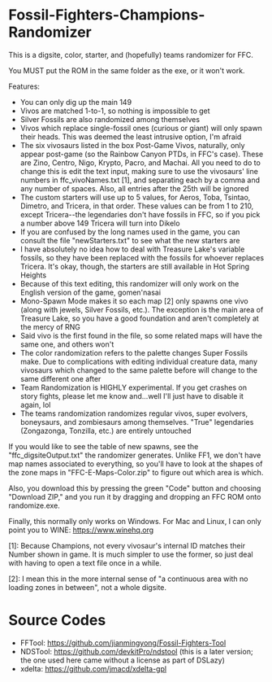 # Fossil-Fighters-Champions-Randomizer
This is a digsite, color, starter, and (hopefully) teams randomizer for FFC.

You MUST put the ROM in the same folder as the exe, or it won't work.

Features:
- You can only dig up the main 149
- Vivos are matched 1-to-1, so nothing is impossible to get
- Silver Fossils are also randomized among themselves
- Vivos which replace single-fossil ones (curious or giant) will only spawn their heads. This
  was deemed the least intrusive option, I'm afraid
- The six vivosaurs listed in the box Post-Game Vivos, naturally, only appear post-game (so
  the Rainbow Canyon PTDs, in FFC's case). These are Zino, Centro, Nigo, Krypto, Pacro, and
  Machai. All you need to do to change this is edit the text input, making sure to use the
  vivosaurs' line numbers in ffc_vivoNames.txt [1], and separating each by a comma and any
  number of spaces. Also, all entries after the 25th will be ignored
- The custom starters will use up to 5 values, for Aeros, Toba, Tsintao, Dimetro, and
  Tricera, in that order. These values can be from 1 to 210, except Tricera--the legendaries
  don't have fossils in FFC, so if you pick a number above 149 Tricera will turn into Dikelo
- If you are confused by the long names used in the game, you can consult the file
  "newStarters.txt" to see what the new starters are
- I have absolutely no idea how to deal with Treasure Lake's variable fossils, so they have
  been replaced with the fossils for whoever replaces Tricera. It's okay, though, the
  starters are still available in Hot Spring Heights
- Because of this text editing, this randomizer will only work on the English version of the
  game, gomen'nasai
- Mono-Spawn Mode makes it so each map [2] only spawns one vivo (along with jewels, Silver
  Fossils, etc.). The exception is the main area of Treasure Lake, so you have a good
  foundation and aren't completely at the mercy of RNG
- Said vivo is the first found in the file, so some related maps will have the same one, and
  others won't
- The color randomization refers to the palette changes Super Fossils make. Due to
  complications with editing individual creature data, many vivosaurs which changed to
  the same palette before will change to the same different one after
- Team Randomization is HIGHLY experimental. If you get crashes on story fights, please
  let me know and...well I'll just have to disable it again, lol
- The teams randomization randomizes regular vivos, super evolvers, boneysaurs, and
  zombiesaurs among themselves. "True" legendaries (Zongazonga, Tonzilla, etc.) are
  entirely untouched
   
If you would like to see the table of new spawns, see the "ffc_digsiteOutput.txt" the
randomizer generates. Unlike FF1, we don't have map names associated to everything, so
you'll have to look at the shapes of the zone maps in "FFC-E-Maps-Color.zip" to figure out
which area is which.

Also, you download this by pressing the green "Code" button and choosing "Download ZIP," and
you run it by dragging and dropping an FFC ROM onto randomize.exe.

Finally, this normally only works on Windows. For Mac and Linux, I can only point you to
WINE: https://www.winehq.org

[1]: Because Champions, not every vivosaur's internal ID matches their Number shown in game.
It is much simpler to use the former, so just deal with having to open a text file once in 
a while.

[2]: I mean this in the more internal sense of "a continuous area with no loading zones in
between", not a whole digsite.

# Source Codes
- FFTool: https://github.com/jianmingyong/Fossil-Fighters-Tool
- NDSTool: https://github.com/devkitPro/ndstool (this is a later version; the one used here came without a license as part of DSLazy)
- xdelta: https://github.com/jmacd/xdelta-gpl

